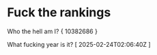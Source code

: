 # Fuck the rankings

Who the hell am I?
{ 10382686 }

What fucking year is it?
[ 2025-02-24T02:06:40Z ]
